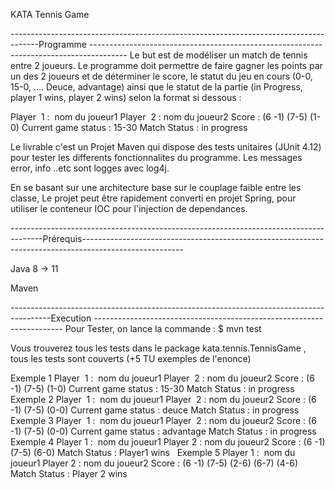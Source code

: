 KATA Tennis Game

-------------------------------------------------------------------------------------Programme ---------------------------------------------------------------------------------------
Le but est de modéliser un match de tennis entre 2 joueurs.
Le programme doit permettre de faire gagner les points par un des 2 joueurs et de déterminer le score, le statut du jeu en cours 
(0-0, 15-0, …. Deuce, advantage) ainsi que le statut de la partie (in Progress, player 1 wins, player 2 wins) selon la format si dessous :

Player  1 :  nom du joueur1
Player  2 : nom du joueur2
Score : (6 -1) (7-5) (1-0)
Current game status : 15-30
Match Status : in progress

Le livrable c'est un Projet Maven qui dispose des tests unitaires (JUnit 4.12) pour tester les differents fonctionnalites du programme.
Les messages error, info ..etc sont logges avec log4j.

En se basant sur une architecture base sur le couplage faible entre les classe, Le projet peut être rapidement converti en projet Spring, 
pour utiliser le conteneur IOC pour l'injection de dependances.

--------------------------------------------------------------------------------------Prérequis-------------------------------------------------------------------------------------------------------

Java 8 -> 11

Maven 

----------------------------------------------------------------------------------------Execution ---------------------------------------------------------------------- 
Pour Tester, on lance la commande : $ mvn test

Vous trouverez tous les tests dans le package kata.tennis.TennisGame , tous les tests sont couverts (+5 TU exemples de l'enonce)

Exemple 1 
Player  1 :  nom du joueur1
Player  2 : nom du joueur2
Score : (6 -1) (7-5) (1-0)
Current game status : 15-30
Match Status : in progress
 
Exemple 2
Player  1 :  nom du joueur1
Player  2 : nom du joueur2
Score : (6 -1) (7-5) (0-0)
Current game status : deuce
Match Status : in progress
 
Exemple 3
Player  1 :  nom du joueur1
Player  2 : nom du joueur2
Score : (6 -1) (7-5) (0-0)
Current game status : advantage
Match Status : in progress
 
Exemple 4
Player 1 :  nom du joueur1
Player 2 : nom du joueur2
Score : (6 -1) (7-5) (6-0)
Match Status : Player1 wins
 
Exemple 5
Player 1 :  nom du joueur1
Player 2 : nom du joueur2
Score : (6 -1) (7-5) (2-6) (6-7) (4-6)
Match Status : Player 2 wins
